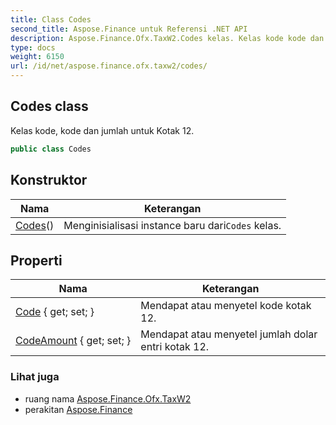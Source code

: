 ```yaml
---
title: Class Codes
second_title: Aspose.Finance untuk Referensi .NET API
description: Aspose.Finance.Ofx.TaxW2.Codes kelas. Kelas kode kode dan jumlah untuk Kotak 12.
type: docs
weight: 6150
url: /id/net/aspose.finance.ofx.taxw2/codes/
---
```

## Codes class

Kelas kode, kode dan jumlah untuk Kotak 12.

```csharp
public class Codes
```

## Konstruktor

| Nama | Keterangan |
| --- | --- |
| [Codes](codes/)() | Menginisialisasi instance baru dari`Codes` kelas. |

## Properti

| Nama | Keterangan |
| --- | --- |
| [Code](../../aspose.finance.ofx.taxw2/codes/code/) { get; set; } | Mendapat atau menyetel kode kotak 12. |
| [CodeAmount](../../aspose.finance.ofx.taxw2/codes/codeamount/) { get; set; } | Mendapat atau menyetel jumlah dolar entri kotak 12. |

### Lihat juga

* ruang nama [Aspose.Finance.Ofx.TaxW2](../../aspose.finance.ofx.taxw2/)
* perakitan [Aspose.Finance](../../)


